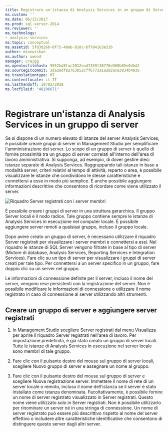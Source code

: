 ```yaml
---
title: Registrare un'istanza di Analysis Services in un gruppo di Server | Microsoft Docs
ms.custom: ''
ms.date: 06/13/2017
ms.prod: sql-server-2014
ms.reviewer: ''
ms.technology:
- analysis-services
ms.topic: conceptual
ms.assetid: 5fd3826b-8f75-48eb-910c-bf784163e53b
author: minewiskan
ms.author: owend
manager: craigg
ms.openlocfilehash: 9552bd8fac2012ead7359f38776d368b85e0dbd2
ms.sourcegitcommit: 3da2edf82763852cff6772a1a282ace3034b4936
ms.translationtype: MT
ms.contentlocale: it-IT
ms.lasthandoff: 10/02/2018
ms.locfileid: "48196671"
---
```

# <a name="register-an-analysis-services-instance-in-a-server-group"></a>Registrare un'istanza di Analysis Services in un gruppo di server
  Se si dispone di un numero elevato di istanze del server Analysis Services, è possibile creare gruppi di server in Management Studio per semplificare l'amministrazione dei server. Lo scopo di un gruppo di server è quello di fornire prossimità tra un gruppo di server correlati all'interno dell'area di lavoro amministrativa. Si supponga, ad esempio, di dover gestire dieci istanze separate di Analysis Services. Raggruppando tali istanze in base a modalità server, criteri relativi al tempo di attività, reparto o area, è possibile visualizzare le istanze che condividono le stesse caratteristiche e connettersi a esse in modo più semplice. È anche possibile aggiungere informazioni descrittive che consentono di ricordare come viene utilizzato il server.  
  
 ![Riquadro Server registrati con i server membri](../media/ssas-ssms-registerserver.gif "riquadro Server registrati con i server membri")  
  
 È possibile creare i gruppi di server in una struttura gerarchica. Il gruppo Server locali è il nodo radice. Tale gruppo contiene sempre le istanze di Analysis Services in esecuzione nel computer locale. È possibile aggiungere server remoti a qualsiasi gruppo, incluso il gruppo locale.  
  
 Dopo avere creato un gruppo di server, è necessario utilizzare il riquadro Server registrati per visualizzare i server membri e connettersi a essi. Nel riquadro le istanze di SQL Server vengono filtrate in base al tipo di server (Motore di database, Analysis Services, Reporting Services e Integration Services). Fare clic su un tipo di server per visualizzare i gruppi di server creati per tale tipo. Per connettersi a un server specifico in un gruppo, fare doppio clic su un server nel gruppo.  
  
 Le informazioni di connessione definite per il server, incluso il nome del server, vengono rese persistenti con la registrazione del server. Non è possibile modificare le informazioni di connessione o utilizzare il nome registrato in caso di connessione al server utilizzando altri strumenti.  
  
## <a name="create-a-server-group-and-add-registered-servers"></a>Creare un gruppo di server e aggiungere server registrati  
  
1.  In Management Studio scegliere Server registrati dal menu Visualizza per aprire il riquadro Server registrati nell'area di lavoro. Per impostazione predefinita, è già stato creato un gruppo di server locali. Tutte le istanze di Analysis Services in esecuzione nel server locale sono membri di tale gruppo.  
  
2.  Fare clic con il pulsante destro del mouse sul gruppo di server locali, scegliere Nuovo gruppo di server e assegnare un nome al gruppo.  
  
3.  Fare clic con il pulsante destro del mouse sul gruppo di server e scegliere Nuova registrazione server. Immettere il nome di rete di un server locale o remoto, incluso il nome dell'istanza se il server è stato installato come istanza denominata. Facoltativamente, è possibile fornire un nome di server registrato visualizzato in Server registrati. Questo nome viene utilizzato solo in Server registrati. Non è possibile utilizzarlo per rinominare un server né in una stringa di connessione. Un nome di server registrato può essere più descrittivo rispetto al nome del server effettivo o includere altre caratteristiche identificative che consentono di distinguere questo server dagli altri server.  
  
  

